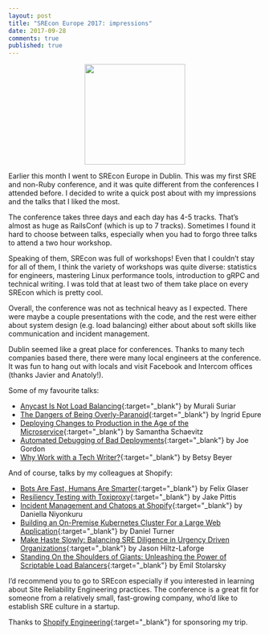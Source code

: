 ```yaml
---
layout: post
title: "SREcon Europe 2017: impressions"
date: 2017-09-28
comments: true
published: true
---
```


<img src="{{ site.url }}/assets/post-images/srecon-eu-2017.png" style="display: block;margin-left: auto;margin-right: auto;" width="200" />

Earlier this month I went to SREcon Europe in Dublin. This was my first SRE and non-Ruby conference, and it was quite different from the conferences I attended before. I decided to write a quick post about with my impressions and the talks that I liked the most.

The conference takes three days and each day has 4-5 tracks. That’s almost as huge as RailsConf (which is up to 7 tracks). Sometimes I found it hard to choose between talks, especially when you had to forgo three talks to attend a two hour workshop.

Speaking of them, SREcon was full of workshops! Even that I couldn’t stay for all of them, I think the variety of workshops was quite diverse: statistics for engineers, mastering Linux performance tools, introduction to gRPC and technical writing. I was told that at least two of them take place on every SREcon which is pretty cool.

Overall, the conference was not as technical heavy as I expected. There were maybe a couple presentations with the code, and the rest were either about system design (e.g. load balancing) either about about soft skills like communication and incident management.

Dublin seemed like a great place for conferences. Thanks to many tech companies based there, there were many local engineers at the conference. It was fun to hang out with locals and visit Facebook and Intercom offices (thanks Javier and Anatoly!).

Some of my favourite talks:

* [Anycast Is Not Load Balancing](https://www.usenix.org/conference/srecon17europe/program/presentation/suriar-anycast){:target="_blank"} by Murali Suriar
* [The Dangers of Being Overly-Paranoid](https://www.usenix.org/conference/srecon17europe/program/presentation/epure){:target="_blank"} by Ingrid Epure
* [Deploying Changes to Production in the Age of the Microservice](https://www.usenix.org/conference/srecon17europe/program/presentation/schaevitz){:target="_blank"} by Samantha Schaevitz
* [Automated Debugging of Bad Deployments](https://www.usenix.org/conference/srecon17europe/program/presentation/gordon){:target="_blank"} by Joe Gordon
* [Why Work with a Tech Writer?](https://www.usenix.org/conference/srecon17europe/program/presentation/beyer){:target="_blank"} by Betsy Beyer

And of course, talks by my colleagues at Shopify:

* [Bots Are Fast, Humans Are Smarter](https://www.usenix.org/conference/srecon17europe/program/presentation/glaser){:target="_blank"} by Felix Glaser
* [Resiliency Testing with Toxiproxy](https://www.usenix.org/conference/srecon17europe/program/presentation/pittis){:target="_blank"} by Jake Pittis
* [Incident Management and Chatops at Shopify](https://www.usenix.org/conference/srecon17europe/program/presentation/niyonkuru){:target="_blank"} by Daniella Niyonkuru
* [Building an On-Premise Kubernetes Cluster For a Large Web Application](https://www.usenix.org/conference/srecon17europe/program/presentation/turner){:target="_blank"} by Daniel Turner
* [Make Haste Slowly: Balancing SRE Diligence in Urgency Driven Organizations](https://www.usenix.org/conference/srecon17europe/program/presentation/hiltz-laforge){:target="_blank"} by Jason Hiltz-Laforge
* [Standing On the Shoulders of Giants: Unleashing the Power of Scriptable Load Balancers](https://www.usenix.org/conference/srecon17europe/program/presentation/stolarsky){:target="_blank"} by Emil Stolarsky

I’d recommend you to go to SREcon especially if you interested in learning about Site Reliability Engineering practices. The conference is a great fit for someone from a relatively small, fast-growing company, who’d like to establish SRE culture in a startup.

Thanks to [Shopify Engineering](https://twitter.com/shopifyeng?lang=en){:target="_blank"} for sponsoring my trip.

